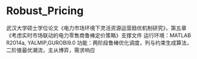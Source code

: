 # Robust_Pricing
武汉大学硕士学位论文《电力市场环境下灵活资源运营趋优机制研究》，第五章《考虑实时市场联动的电力零售商鲁棒定价策略》支撑文件
运行环境：MATLAB R2014a, YALMIP,GUROBI9.0
功能：两阶段鲁棒优化调度，列与约束生成算法，二阶锥最优潮流，主从博弈，需求响应
